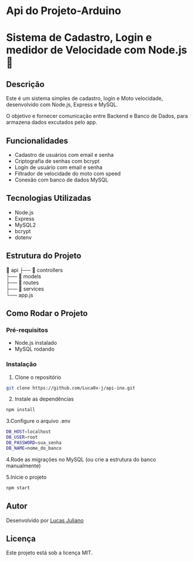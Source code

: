 # Api do Projeto-Arduino

# Sistema de Cadastro, Login e medidor de Velocidade com Node.js 🚀


## Descrição
Este é um sistema simples de cadastro, login e Moto velocidade, desenvolvido com Node.js, Express e MySQL.

O objetivo e fornecer comunicação entre Backend e Banco de Dados, para armazena dados excutados pelo app.


## Funcionalidades

- Cadastro de usuários com email e senha
- Criptografia de senhas com bcrypt
- Login de usuário com email e senha
- Filtrador de velocidade do moto com speed
- Conexão com banco de dados MySQL


## Tecnologias Utilizadas

- Node.js
- Express
- MySQL2
- bcrypt
- dotenv


## Estrutura do Projeto


📁 api 
├── 📁 controllers  
├── 📁 models  
├── 📁 routes  
├── 📁 services  
└── app.js


## Como Rodar o Projeto
### Pré-requisitos
- Node.js instalado
- MySQL rodando

### Instalação

1. Clone o repositório
```bash
git clone https://github.com/Luca0x-j/api-ino.git
```
2. Instale as dependências
```bash
npm install
```

3.Configure o arquivo .env
```bash
DB_HOST=localhost
DB_USER=root
DB_PASSWORD=sua_senha
DB_NAME=nome_do_banco
```

4.Rode as migrações no MySQL (ou crie a estrutura do banco manualmente)

5.Inicie o projeto
```bash
npm start
```


## Autor
Desenvolvido por [Lucas Juliano](https://github.com/Luca0x-j)
## Licença
Este projeto está sob a licença MIT.
